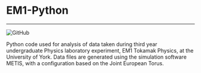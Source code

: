 # EM1-Python
---
![GitHub](https://img.shields.io/github/license/chrisstuartparry/EM1-Python)

Python code used for analysis of data taken during third year undergraduate Physics laboratory experiment, EM1 Tokamak Physics, at the University of York. Data files are generated using the simulation software METIS, with a configuration based on the Joint European Torus.
